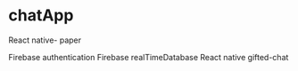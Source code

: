 # chatApp

React native- paper

Firebase authentication
Firebase realTimeDatabase
React native gifted-chat
